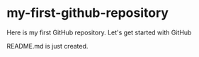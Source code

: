 # my-first-github-repository
Here is my first GitHub repository. Let's get started with GitHub

README.md is just created.
